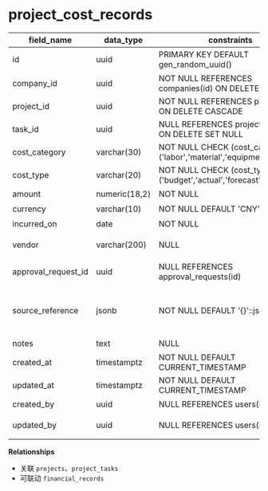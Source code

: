 # project_cost_records

| field_name | data_type | constraints | comment |
| --- | --- | --- | --- |
| id | uuid | PRIMARY KEY DEFAULT gen_random_uuid() | 成本记录ID |
| company_id | uuid | NOT NULL REFERENCES companies(id) ON DELETE CASCADE | 租户ID |
| project_id | uuid | NOT NULL REFERENCES projects(id) ON DELETE CASCADE | 项目ID |
| task_id | uuid | NULL REFERENCES project_tasks(id) ON DELETE SET NULL | 关联任务 |
| cost_category | varchar(30) | NOT NULL CHECK (cost_category IN ('labor','material','equipment','other')) | 成本分类 |
| cost_type | varchar(20) | NOT NULL CHECK (cost_type IN ('budget','actual','forecast')) | 成本类型 |
| amount | numeric(18,2) | NOT NULL | 金额 |
| currency | varchar(10) | NOT NULL DEFAULT 'CNY' | 币种 |
| incurred_on | date | NOT NULL | 发生日期 |
| vendor | varchar(200) | NULL | 供应商/承包商 |
| approval_request_id | uuid | NULL REFERENCES approval_requests(id) | 关联审批单 |
| source_reference | jsonb | NOT NULL DEFAULT '{}'::jsonb | 来源数据（凭证ID、外部系统） |
| notes | text | NULL | 备注 |
| created_at | timestamptz | NOT NULL DEFAULT CURRENT_TIMESTAMP | 创建时间 |
| updated_at | timestamptz | NOT NULL DEFAULT CURRENT_TIMESTAMP | 更新时间 |
| created_by | uuid | NULL REFERENCES users(id) | 创建人 |
| updated_by | uuid | NULL REFERENCES users(id) | 最近更新人 |

**Relationships**
- 关联 `projects`、`project_tasks`
- 可联动 `financial_records`
